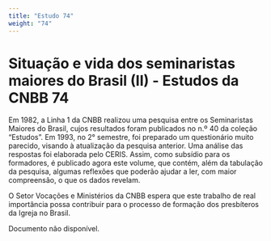 ```yaml
---
title: "Estudo 74"
weight: "74"
---
```


# Situação e vida dos seminaristas maiores do Brasil (II) - Estudos da CNBB 74

Em 1982, a Linha 1 da CNBB realizou uma pesquisa entre os Seminaristas Maiores do Brasil, cujos resultados foram publicados no n.º 40 da coleção “Estudos”. Em 1993, no 2° semestre, foi preparado um questionário muito parecido, visando à atualização da pesquisa anterior. Uma análise das respostas foi elaborada pelo CERIS. Assim, como subsídio para os formadores, é publicado agora este volume, que contém, além da tabulação da pesquisa, algumas reflexões que poderão ajudar a ler, com maior compreensão, o que os dados revelam.

O Setor Vocações e Ministérios da CNBB espera que este trabalho de real importância possa contribuir para o processo de formação dos presbíteros da Igreja no Brasil.

Documento não disponível.
